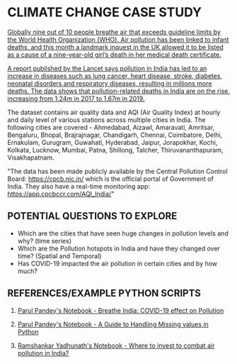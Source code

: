 
# CLIMATE CHANGE CASE STUDY

[Globally nine out of 10 people breathe air that exceeds guideline limits by the World Health Organization (WHO). Air pollution has been linked to infant deaths, and this month a landmark inquest in the UK allowed it to be listed as a cause of a nine-year-old girl’s death in her medical death certificate.](https://www.forbes.com/sites/dishashetty/2020/12/22/air-pollution-cost-india-368-billion-in-2019/?sh=47e8c4355c70)

[A report published by the Lancet says pollution in India has led to an increase in diseases such as lung cancer, heart disease, stroke, diabetes, neonatal disorders and respiratory diseases, resulting in millions more deaths. The data shows that pollution-related deaths in India are on the rise, increasing from 1.24m in 2017 to 1.67m in 2019.](https://www.forbes.com/sites/dishashetty/2020/12/22/air-pollution-cost-india-368-billion-in-2019/?sh=47e8c4355c70)

The dataset contains air quality data and AQI (Air Quality Index) at hourly and daily level of various stations across multiple cities in India. The following cities are covered - Ahmedabad, Aizawl, Amaravati, Amritsar, Bengaluru, Bhopal, Brajrajnagar, Chandigarh, Chennai, Coimbatore, Delhi, Ernakulam, Gurugram, Guwahati, Hyderabad, Jaipur, Jorapokhar, Kochi, Kolkata, Lucknow, Mumbai, Patna, Shillong, Talcher, Thiruvananthapuram, Visakhapatnam.

"The data has been made publicly available by the Central Pollution Control Board: https://cpcb.nic.in/ which is the official portal of Government of India. They also have a real-time monitoring app: https://app.cpcbccr.com/AQI_India/"

## POTENTIAL QUESTIONS TO EXPLORE

* Which are the cities that have seen huge changes in pollution levels and why? (time series)
* Which are the Pollution hotspots in India and have they changed over time? (Spatial and Temporal)
* Has COVID-19 impacted the air pollution in certain cities and by how much?

## REFERENCES/EXAMPLE PYTHON SCRIPTS

1. [Parul Pandey's Notebook - Breathe India: COVID-19 effect on Pollution](https://www.kaggle.com/parulpandey/breathe-india-covid-19-effect-on-pollution)

2. [Parul Pandey's Notebook - A Guide to Handling Missing values in Python](https://www.kaggle.com/parulpandey/a-guide-to-handling-missing-values-in-python)

3. [Ramshankar Yadhunath's Notebook - Where to invest to combat air pollution in India?](https://www.kaggle.com/thedatabeast/where-to-invest-to-combat-air-pollution-in-india)
